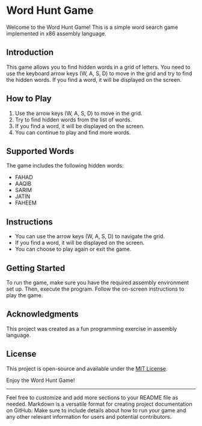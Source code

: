 # Word Hunt Game

Welcome to the Word Hunt Game! This is a simple word search game implemented in x86 assembly language.

## Introduction

This game allows you to find hidden words in a grid of letters. You need to use the keyboard arrow keys (W, A, S, D) to move in the grid and try to find the hidden words. If you find a word, it will be displayed on the screen.

## How to Play

1. Use the arrow keys (W, A, S, D) to move in the grid.
2. Try to find hidden words from the list of words.
3. If you find a word, it will be displayed on the screen.
4. You can continue to play and find more words.

## Supported Words

The game includes the following hidden words:
- FAHAD
- AAQIB
- SARIM
- JATIN
- FAHEEM

## Instructions

- You can use the arrow keys (W, A, S, D) to navigate the grid.
- If you find a word, it will be displayed on the screen.
- You can choose to play again or exit the game.

## Getting Started

To run the game, make sure you have the required assembly environment set up. Then, execute the program. Follow the on-screen instructions to play the game.

## Acknowledgments

This project was created as a fun programming exercise in assembly language.

## License

This project is open-source and available under the [MIT License](LICENSE).

Enjoy the Word Hunt Game!

---

Feel free to customize and add more sections to your README file as needed. Markdown is a versatile format for creating project documentation on GitHub. Make sure to include details about how to run your game and any other relevant information for users and potential contributors.
